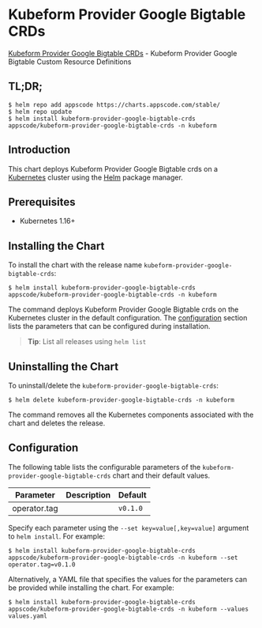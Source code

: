 # Kubeform Provider Google Bigtable CRDs

[Kubeform Provider Google Bigtable CRDs](https://github.com/kubeform) - Kubeform Provider Google Bigtable Custom Resource Definitions

## TL;DR;

```console
$ helm repo add appscode https://charts.appscode.com/stable/
$ helm repo update
$ helm install kubeform-provider-google-bigtable-crds appscode/kubeform-provider-google-bigtable-crds -n kubeform
```

## Introduction

This chart deploys Kubeform Provider Google Bigtable crds on a [Kubernetes](http://kubernetes.io) cluster using the [Helm](https://helm.sh) package manager.

## Prerequisites

- Kubernetes 1.16+

## Installing the Chart

To install the chart with the release name `kubeform-provider-google-bigtable-crds`:

```console
$ helm install kubeform-provider-google-bigtable-crds appscode/kubeform-provider-google-bigtable-crds -n kubeform
```

The command deploys Kubeform Provider Google Bigtable crds on the Kubernetes cluster in the default configuration. The [configuration](#configuration) section lists the parameters that can be configured during installation.

> **Tip**: List all releases using `helm list`

## Uninstalling the Chart

To uninstall/delete the `kubeform-provider-google-bigtable-crds`:

```console
$ helm delete kubeform-provider-google-bigtable-crds -n kubeform
```

The command removes all the Kubernetes components associated with the chart and deletes the release.

## Configuration

The following table lists the configurable parameters of the `kubeform-provider-google-bigtable-crds` chart and their default values.

|  Parameter   | Description | Default  |
|--------------|-------------|----------|
| operator.tag |             | `v0.1.0` |


Specify each parameter using the `--set key=value[,key=value]` argument to `helm install`. For example:

```console
$ helm install kubeform-provider-google-bigtable-crds appscode/kubeform-provider-google-bigtable-crds -n kubeform --set operator.tag=v0.1.0
```

Alternatively, a YAML file that specifies the values for the parameters can be provided while
installing the chart. For example:

```console
$ helm install kubeform-provider-google-bigtable-crds appscode/kubeform-provider-google-bigtable-crds -n kubeform --values values.yaml
```
